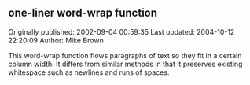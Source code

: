 ## one-liner word-wrap function

Originally published: 2002-09-04 00:59:35
Last updated: 2004-10-12 22:20:09
Author: Mike Brown

This word-wrap function flows paragraphs of text so they fit in a certain column width. It differs from similar methods in that it preserves existing whitespace such as newlines and runs of spaces.